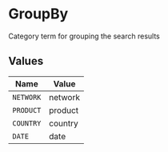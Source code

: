 # GroupBy

Category term for grouping the search results


## Values

| Name      | Value     |
| --------- | --------- |
| `NETWORK` | network   |
| `PRODUCT` | product   |
| `COUNTRY` | country   |
| `DATE`    | date      |